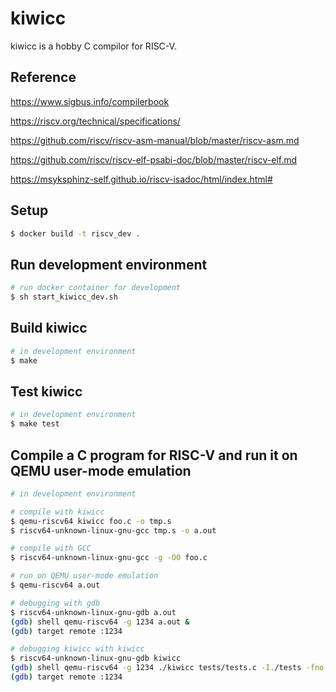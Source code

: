 # kiwicc
kiwicc is a hobby C compilor for RISC-V.

## Reference
https://www.sigbus.info/compilerbook

https://riscv.org/technical/specifications/

https://github.com/riscv/riscv-asm-manual/blob/master/riscv-asm.md

https://github.com/riscv/riscv-elf-psabi-doc/blob/master/riscv-elf.md

https://msyksphinz-self.github.io/riscv-isadoc/html/index.html#

## Setup
```bash
$ docker build -t riscv_dev .
```

## Run development environment

```bash
# run docker container for development
$ sh start_kiwicc_dev.sh
```

## Build kiwicc

```bash
# in development environment
$ make
```

## Test kiwicc

```bash
# in development environment
$ make test
```

## Compile a C program for RISC-V and run it on QEMU user-mode emulation

```bash
# in development environment

# compile with kiwicc
$ qemu-riscv64 kiwicc foo.c -o tmp.s
$ riscv64-unknown-linux-gnu-gcc tmp.s -o a.out

# compile with GCC
$ riscv64-unknown-linux-gnu-gcc -g -O0 foo.c

# run on QEMU user-mode emulation
$ qemu-riscv64 a.out

# debugging with gdb
$ riscv64-unknown-linux-gnu-gdb a.out
(gdb) shell qemu-riscv64 -g 1234 a.out &
(gdb) target remote :1234

# debugging kiwicc with kiwicc
$ riscv64-unknown-linux-gnu-gdb kiwicc
(gdb) shell qemu-riscv64 -g 1234 ./kiwicc tests/tests.c -I./tests -fno-pic -o tmp.s  &
(gdb) target remote :1234
```

